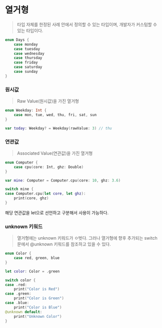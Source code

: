 # 열거형

> 타입 자체를 한정된 사례 안에서 정의할 수 있는 타입이며, 개발자가 커스텀할 수 있는 타입이다.

```swift
enum Days {
    case monday
    case tuesday
    case wednesday
    case thursday
    case friday
    case saturday
    case sunday
}
```

### 원시값

> Raw Value(원시값)을 가진 열거형

```swift
enum Weekday: Int {
    case mon, tue, wed, thu, fri, sat, sun
}

var today: Weekday? = Weekday(rawValue: 3) // thu
```

### 연관값

> Associated Value(연관값)을 가진 열거형

```swift
enum Computer {
    case cpu(core: Int, ghz: Double)
}

var mine: Computer = Computer.cpu(core: 10, ghz: 3.6)

switch mine {
case Computer.cpu(let core, let ghz):
    print(core, ghz)
}
```

해당 연관값을 let으로 선언하고 구분해서 사용이 가능하다.

### unknown 키워드

> 열거형에는 unknown 키워드가 ㅇ벗다. 그러나 열거형에 향후 추가되는 switch문에서 @unknown 키워드를 참조하고 있을 수 있다.

```swift
enum Color {
    case red, green, blue
}

let color: Color = .green

switch color {
case .red:
    print("Color is Red")
case .green:
    print("Color is Green")
case .blue:
    print("Color is Blue")
@unknown default:
    print("Unknown Color")
}
```
